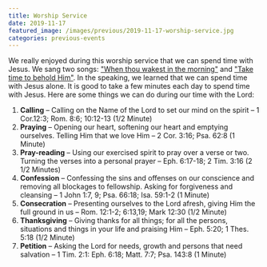 ```yaml
---
title: Worship Service 
date: 2019-11-17
featured_image: /images/previous/2019-11-17-worship-service.jpg
categories: previous-events
---
```

We really enjoyed during this worship service that we can spend time with Jesus. We sang two songs: <a href = "https://soundcloud.com/hymnstream/when-thou-wakest-in-the-morning">"When thou wakest in the morning"</a> and <a href = "https://soundcloud.com/william-jeng/take-time-to-behold-him">"Take time to behold Him"</a>. In the speaking, we learned that we can spend time with Jesus alone. It is good to take a few minutes each day to spend time with Jesus. Here are some things we can do during our time with the Lord: 
1. <b>Calling</b> – Calling on the Name of the Lord to set our mind on the spirit – 1 Cor.12:3; Rom. 8:6; 10:12-13 (1/2 Minute)
2. <b>Praying</b> – Opening our heart, softening our heart and emptying ourselves. Telling Him that we love Him – 2 Cor. 3:16; Psa. 62:8 (1 Minute)
3. <b>Pray-reading</b> – Using our exercised spirit to pray over a verse or two. Turning the verses into a personal prayer – Eph. 6:17-18; 2 Tim. 3:16 (2 1/2 Minutes)
4. <b>Confession</b> – Confessing the sins and offenses on our conscience and removing all blockages to fellowship. Asking for forgiveness and cleansing – 1 John 1:7, 9; Psa. 66:18; Isa. 59:1-2 (1 Minute)
5. <b>Consecration</b> – Presenting ourselves to the Lord afresh, giving Him the full ground in us – Rom. 12:1-2; 6:13,19; Mark 12:30 (1/2 Minute)
6. <b>Thanksgiving</b> – Giving thanks for all things; for all the persons, situations and things in your life and praising Him – Eph. 5:20; 1 Thes. 5:18 (1/2 Minute)
7. <b>Petition</b> – Asking the Lord for needs, growth and persons that need salvation – 1 Tim. 2:1: Eph. 6:18; Matt. 7:7; Psa. 143:8 (1 Minute)

